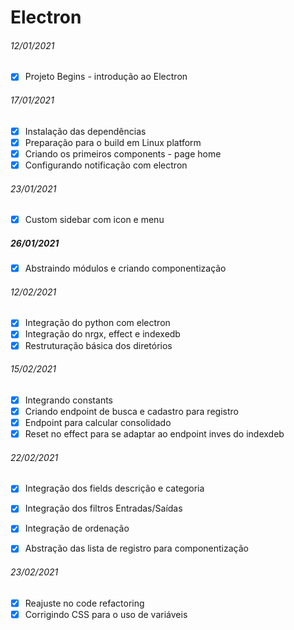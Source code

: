 # Electron

###### 12/01/2021

* [x] Projeto Begins - introdução ao Electron

###### 17/01/2021

* [x] Instalação das dependências
* [x] Preparação para o build em Linux platform
* [x] Criando os primeiros components - page home
* [x] Configurando notificação com electron

###### 23/01/2021

* [x] Custom sidebar com icon e menu

##### 26/01/2021

* [x] Abstraindo módulos e criando componentização

###### 12/02/2021

* [x] Integração do python com electron
* [x] Integração do nrgx, effect e indexedb
* [x] Restruturação básica dos diretórios

###### 15/02/2021

* [x] Integrando constants
* [x] Criando endpoint de busca e cadastro para registro
* [x] Endpoint para calcular consolidado
* [x] Reset no effect para se adaptar ao endpoint inves do indexdeb

###### 22/02/2021

* [x] Integração dos fields descrição e categoria
* [x] Integração dos filtros Entradas/Saídas
* [x] Integração de ordenação
* [x] Abstração das lista de registro para componentização


###### 23/02/2021
* [x] Reajuste no code refactoring
* [x] Corrigindo CSS para o uso de variáveis